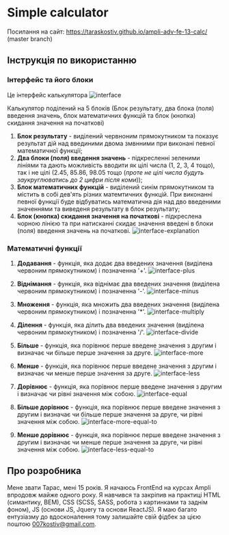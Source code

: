 # Simple calculator

Посилання на сайт: https://taraskostiv.github.io/ampli-adv-fe-13-calc/ (master branch)

## Інструкція по використанню

### Інтерфейс та його блоки

Це інтерфейс калькулятора
  ![interface](./img/readme/interface.png)

Калькулятор поділений на 5 блоків (Блок результату, два блока (поля) введення значень, блок математичних функцій та блок (кнопка) скидання значення на початкові)

1. **Блок результату** - виділений червноним прямокутником та показує результат дій над введиними двома змвнними при виконані певної математичної функції;
2. **Два блоки (поля) введення значень** - підкресленні зеленими лініями та дають можливість вводити як цілі числа (1, 2, 3, 4 тощо), так і не цілі (2.45, 85.86, 98.05 тощо (*проте не цілі числа будуть заукруглюватись до 2 цифри після коми*));
3. **Блок математичних функцій** - виділений синім прямокутником та містить в собі дев'ять різних матемтичних функцій. При виконанні певної функції буде відбуватись математична дія над дво введеними значеннями та виведеня результату в блок результату;
4. **Блок (кнопка) скидання значення на початкові** - підкреслена чорною лінією та при натисканні скидає значення введені в блоки (поля) введення значень на початкові.
    ![interface-explanation](./img/readme/interface-explanation.jpg)

### Математичні функції

1. **Додавання** - функція, яка додає два введених значення (виділена червоним прямокутником) і позначенна '+'.
    ![interface-plus](./img/readme/interface-plus.jpg)

2. **Віднімання** - функція, яка віднімає два введених значення (виділена червоним прямокутником) і позначенна '-'.
    ![interface-minus](./img/readme/interface-minus.jpg)

3. **Множення** - функція, яка множить два введених значення (виділена червоним прямокутником) і позначенна '*'.
    ![interface-multiply](./img/readme/interface-multiply.jpg)

4. **Ділення** - функція, яка ділить два введених значення (виділена червоним прямокутником) і позначенна '/'.
    ![interface-divide](./img/readme/interface-divide.jpg)

5. **Більше** - функція, яка порівнює перше введене значення з другим і визначає чи більше перше значення за друге.
    ![interface-more](./img/readme/interface-more.jpg)

6. **Менше** - функція, яка порівнює перше введене значення з другим і визначає чи менше перше значення за друге.
    ![interface-less](./img/readme/interface-less.png)

7. **Дорівнює** -  функція, яка порівнює перше введене значення з другим і визначає чи рівні значення між собою.
    ![interface-equal](./img/readme/interface-equal.jpg)

8. **Більше дорівнює** - функція, яка порівнює перше введене значення з другим і визначає чи більше перше значення за друге, чи рівні значення між собою.
	![interface-more-equal-to](./img/readme/interface-more-equal-to.jpg)
   
9. **Менше дорівнює** - функція, яка порівнює перше введене значення з другим і визначає чи менше перше значення за друге, чи рівні значення між собою.
	![interface-less-equal-to](./img/readme/interface-less-equal-to.jpg)
	
## Про розробника

Мене звати Тарас, мені 15 років. Я начаюсь FrontEnd на курсах Ampli впродовж майже одного року. Я навчився та закріпив на практиці HTML (симантику, BEM), CSS (SCSS, SASS, робота з картинками та заднім фоном), JS (основи JS, Jquery та основи ReactJS). Я маю багато ентузіазму до вдосконалення тому залишайте свій фідбек за цією поштою 007kostiv@gmail.com.